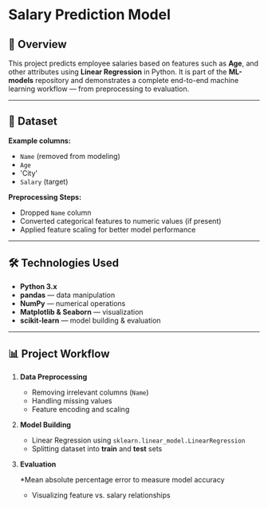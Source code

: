 

# Salary Prediction Model

## 📌 Overview

This project predicts employee salaries based on features such as **Age**,  and other attributes using **Linear Regression** in Python.
It is part of the **ML-models** repository and demonstrates a complete end-to-end machine learning workflow — from preprocessing to evaluation.

---

## 📂 Dataset

**Example columns:**

* `Name` (removed from modeling)
* `Age`
* 'City'
* `Salary` (target)

**Preprocessing Steps:**

* Dropped `Name` column
* Converted categorical features to numeric values (if present)
* Applied feature scaling for better model performance

---

## 🛠️ Technologies Used

* **Python 3.x**
* **pandas** — data manipulation
* **NumPy** — numerical operations
* **Matplotlib & Seaborn** — visualization
* **scikit-learn** — model building & evaluation

---

## 📊 Project Workflow

1. **Data Preprocessing**

   * Removing irrelevant columns (`Name`)
   * Handling missing values
   * Feature encoding and scaling

2. **Model Building**

   * Linear Regression using `sklearn.linear_model.LinearRegression`
   * Splitting dataset into **train** and **test** sets

3. **Evaluation**

   *Mean absolute percentage error to measure model accuracy
   * Visualizing feature vs. salary relationships
